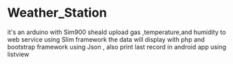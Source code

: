 # Weather_Station
it's an arduino with Sim900 sheald upload gas ,temperature,and humidity to web service using Slim framework 
the data will display with php and bootstrap framework using Json , also print last record in android app using listview
